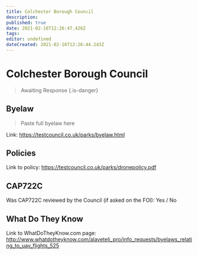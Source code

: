 ```yaml
---
title: Colchester Borough Council
description: 
published: true
date: 2021-02-16T12:26:47.426Z
tags: 
editor: undefined
dateCreated: 2021-02-16T12:26:44.243Z
---
```


# Colchester Borough Council
>  Awaiting Response
> {.is-danger}

## Byelaw
> Paste full byelaw here

Link:
https://testcouncil.co.uk/parks/byelaw.html

## Policies
Link to policy:
https://testcouncil.co.uk/parks/dronepolicy.pdf

## CAP722C

Was CAP722C reviewed by the Council (if asked on the FOI): Yes / No

## What Do They Know

Link to WhatDoTheyKnow.com page:
http://www.whatdotheyknow.com/alaveteli_pro/info_requests/byelaws_relating_to_uav_flights_525

